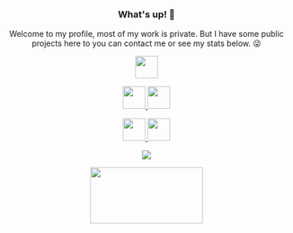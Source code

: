 <div align="center">
  <h3>What's up! 👋</h3>
  <p>Welcome to my profile, most of my work is private. But I have some public projects here to you can contact me or see my stats below. 😜</p>

<p align="center">
<a href="mailto:itsmat32143-github@gmx.com"><img src="https://image.flaticon.com/icons/svg/356/356043.svg" height="40px" width="40px"/></a>

<a href="https://github.com/itsmat32143"><img src="https://image.flaticon.com/icons/svg/356/356041.svg" height="40px" width="40px"/>
<a href="https://twitter.com"><img src="https://image.flaticon.com/icons/svg/356/356025.svg" height="40px" width="40px"/>

<a href="https://bannedapps.uk"><img src="https://logodix.com/logo/68292.png" height="40px" width="40px"/>
<a href="https://github.com/itsmat32143"><img src="https://image.flaticon.com/icons/svg/25/25231.svg" height="40px" width="40px"/>

  
  
<p align = "center">
<img src="https://github-readme-stats.vercel.app/api?username=itsmat32143&show_icons=true"/>
</p>


<p align="center">
<a href="https://itsmat32143.github.io/itsmat32143/Sponsor"><img src="https://mxred.org/wp-content/uploads/2012/12/PayPal-Donate-Button-Transparent-e1496153762702.png" height="100px" width="200px"/></a>




